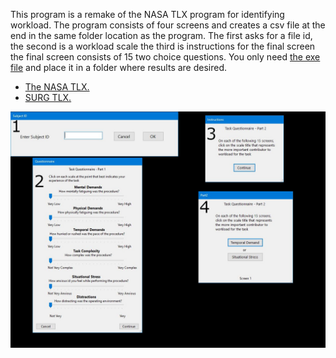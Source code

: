 This program is a remake of the NASA TLX program for identifying workload. The program consists of four screens and creates a csv file at the end in the same folder location as the program. The first asks for a file id, the second is a workload scale the third is instructions for the final screen the final screen consists of 15 two choice questions. You only need [the exe file](https://github.com/Art3mi0/surg-tlx/blob/69651281e8417a7ab67c276b2317430cd55ecfa9/surg-tlx.exe) and place it in a folder where results are desired.
- [The NASA TLX.](https://humansystems.arc.nasa.gov/groups/TLX/)
- [SURG TLX.](https://pubmed.ncbi.nlm.nih.gov/21597890/)

![alt text](https://github.com/Art3mi0/surg-tlx/blob/extra/refs/screens.JPG)
